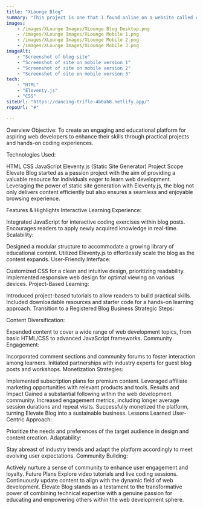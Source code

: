 ```yaml
---
title: "XLounge Blog"
summary: "This project is one that I found online on a website called codementor.io. It is meant for aspiring web developers to attempt it and practice their skills. It uses a static site generator called 11ty. It is a project I decided to take serious and scale it up to a registered blog business."
images: 
    - /images/XLounge Images/XLounge Blog Desktop.png
    - /images/XLounge Images/XLounge Mobile 1.png
    - /images/XLounge Images/XLounge Mobile 2.png
    - /images/XLounge Images/XLounge Mobile 3.png
imageAlt: 
    - "Screenshot of blog site"
    - "Screenshot of site on mobile version 1"
    - "Screenshot of site on mobile version 2"
    - "Screenshot of site on mobile version 3"
tech: 
    - "HTML"
    - "Eleventy.js"
    - "CSS"
siteUrl: "https://dancing-trifle-4b0ab8.netlify.app/"
repoUrl: "#"

--- 
```


Overview
Objective:
To create an engaging and educational platform for aspiring web developers to enhance their skills through practical projects and hands-on coding experiences.

Technologies Used:

HTML
CSS
JavaScript
Eleventy.js (Static Site Generator)
Project Scope
Elevate Blog started as a passion project with the aim of providing a valuable resource for individuals eager to learn web development. Leveraging the power of static site generation with Eleventy.js, the blog not only delivers content efficiently but also ensures a seamless and enjoyable browsing experience.

Features & Highlights
Interactive Learning Experience:

Integrated JavaScript for interactive coding exercises within blog posts.
Encourages readers to apply newly acquired knowledge in real-time.
Scalability:

Designed a modular structure to accommodate a growing library of educational content.
Utilized Eleventy.js to effortlessly scale the blog as the content expands.
User-Friendly Interface:

Customized CSS for a clean and intuitive design, prioritizing readability.
Implemented responsive web design for optimal viewing on various devices.
Project-Based Learning:

Introduced project-based tutorials to allow readers to build practical skills.
Included downloadable resources and starter code for a hands-on learning approach.
Transition to a Registered Blog Business
Strategic Steps:

Content Diversification:

Expanded content to cover a wide range of web development topics, from basic HTML/CSS to advanced JavaScript frameworks.
Community Engagement:

Incorporated comment sections and community forums to foster interaction among learners.
Initiated partnerships with industry experts for guest blog posts and workshops.
Monetization Strategies:

Implemented subscription plans for premium content.
Leveraged affiliate marketing opportunities with relevant products and tools.
Results and Impact
Gained a substantial following within the web development community.
Increased engagement metrics, including longer average session durations and repeat visits.
Successfully monetized the platform, turning Elevate Blog into a sustainable business.
Lessons Learned
User-Centric Approach:

Prioritize the needs and preferences of the target audience in design and content creation.
Adaptability:

Stay abreast of industry trends and adapt the platform accordingly to meet evolving user expectations.
Community Building:

Actively nurture a sense of community to enhance user engagement and loyalty.
Future Plans
Explore video tutorials and live coding sessions.
Continuously update content to align with the dynamic field of web development.
Elevate Blog stands as a testament to the transformative power of combining technical expertise with a genuine passion for educating and empowering others within the web development sphere.